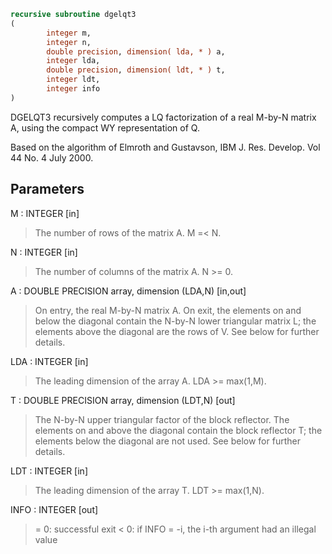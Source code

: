```fortran
recursive subroutine dgelqt3
(
        integer m,
        integer n,
        double precision, dimension( lda, * ) a,
        integer lda,
        double precision, dimension( ldt, * ) t,
        integer ldt,
        integer info
)
```

DGELQT3 recursively computes a LQ factorization of a real M-by-N
matrix A, using the compact WY representation of Q.

Based on the algorithm of Elmroth and Gustavson,
IBM J. Res. Develop. Vol 44 No. 4 July 2000.

## Parameters
M : INTEGER [in]
> The number of rows of the matrix A.  M =< N.

N : INTEGER [in]
> The number of columns of the matrix A.  N >= 0.

A : DOUBLE PRECISION array, dimension (LDA,N) [in,out]
> On entry, the real M-by-N matrix A.  On exit, the elements on and
> below the diagonal contain the N-by-N lower triangular matrix L; the
> elements above the diagonal are the rows of V.  See below for
> further details.

LDA : INTEGER [in]
> The leading dimension of the array A.  LDA >= max(1,M).

T : DOUBLE PRECISION array, dimension (LDT,N) [out]
> The N-by-N upper triangular factor of the block reflector.
> The elements on and above the diagonal contain the block
> reflector T; the elements below the diagonal are not used.
> See below for further details.

LDT : INTEGER [in]
> The leading dimension of the array T.  LDT >= max(1,N).

INFO : INTEGER [out]
> = 0: successful exit
> < 0: if INFO = -i, the i-th argument had an illegal value
